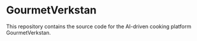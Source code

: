 # GourmetVerkstan

This repository contains the source code for the AI-driven cooking platform GourmetVerkstan.
